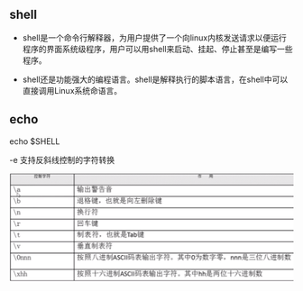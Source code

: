 ## shell

- shell是一个命令行解释器，为用户提供了一个向linux内核发送请求以便运行程序的界面系统级程序，用户可以用shell来启动、挂起、停止甚至是编写一些程序。

- shell还是功能强大的编程语言。shell是解释执行的脚本语言，在shell中可以直接调用Linux系统命语言。




## echo

echo $SHELL

-e    支持反斜线控制的字符转换

![](/assets/360截图176808038110297.png)